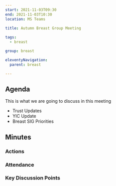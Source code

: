 ```yaml
---
start: 2021-11-03T09:30
end: 2021-11-03T10:30
location: MS Teams
 
title: Autumn Breast Group Meeting

tags:
  - breast

group: breast

eleventyNavigation:
  parent: breast

---
```


## Agenda

This is what we are going to discuss in this meeting

* Trust Updates
* YIC Update
* Breast SIG Priorities

## Minutes

### Actions

### Attendance

### Key Discussion Points

